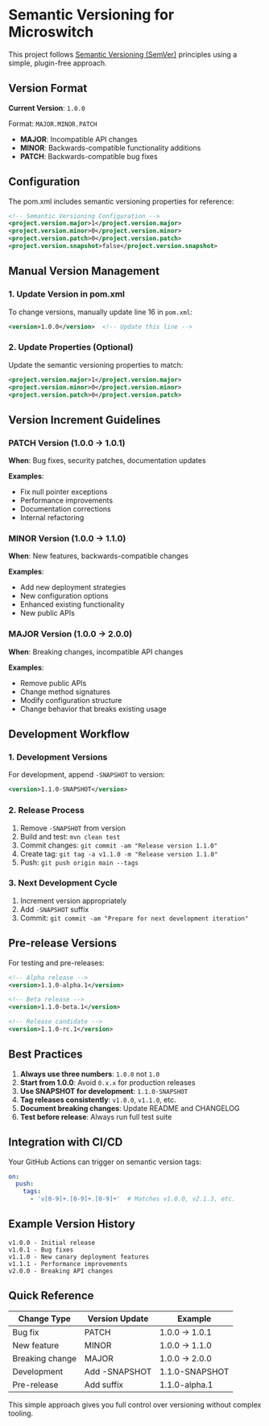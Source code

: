 # Semantic Versioning for Microswitch

This project follows [Semantic Versioning (SemVer)](https://semver.org/) principles using a simple, plugin-free approach.

## Version Format

**Current Version**: `1.0.0`

Format: `MAJOR.MINOR.PATCH`

- **MAJOR**: Incompatible API changes
- **MINOR**: Backwards-compatible functionality additions  
- **PATCH**: Backwards-compatible bug fixes

## Configuration

The pom.xml includes semantic versioning properties for reference:

```xml
<!-- Semantic Versioning Configuration -->
<project.version.major>1</project.version.major>
<project.version.minor>0</project.version.minor>
<project.version.patch>0</project.version.patch>
<project.version.snapshot>false</project.version.snapshot>
```

## Manual Version Management

### 1. Update Version in pom.xml

To change versions, manually update line 16 in `pom.xml`:

```xml
<version>1.0.0</version>  <!-- Update this line -->
```

### 2. Update Properties (Optional)

Update the semantic versioning properties to match:

```xml
<project.version.major>1</project.version.major>
<project.version.minor>0</project.version.minor>
<project.version.patch>0</project.version.patch>
```

## Version Increment Guidelines

### PATCH Version (1.0.0 → 1.0.1)
**When**: Bug fixes, security patches, documentation updates

**Examples**:
- Fix null pointer exceptions
- Performance improvements
- Documentation corrections
- Internal refactoring

### MINOR Version (1.0.0 → 1.1.0)
**When**: New features, backwards-compatible changes

**Examples**:
- Add new deployment strategies
- New configuration options
- Enhanced existing functionality
- New public APIs

### MAJOR Version (1.0.0 → 2.0.0)
**When**: Breaking changes, incompatible API changes

**Examples**:
- Remove public APIs
- Change method signatures
- Modify configuration structure
- Change behavior that breaks existing usage

## Development Workflow

### 1. Development Versions
For development, append `-SNAPSHOT` to version:
```xml
<version>1.1.0-SNAPSHOT</version>
```

### 2. Release Process
1. Remove `-SNAPSHOT` from version
2. Build and test: `mvn clean test`
3. Commit changes: `git commit -am "Release version 1.1.0"`
4. Create tag: `git tag -a v1.1.0 -m "Release version 1.1.0"`
5. Push: `git push origin main --tags`

### 3. Next Development Cycle
1. Increment version appropriately
2. Add `-SNAPSHOT` suffix
3. Commit: `git commit -am "Prepare for next development iteration"`

## Pre-release Versions

For testing and pre-releases:

```xml
<!-- Alpha release -->
<version>1.1.0-alpha.1</version>

<!-- Beta release -->
<version>1.1.0-beta.1</version>

<!-- Release candidate -->
<version>1.1.0-rc.1</version>
```

## Best Practices

1. **Always use three numbers**: `1.0.0` not `1.0`
2. **Start from 1.0.0**: Avoid `0.x.x` for production releases
3. **Use SNAPSHOT for development**: `1.1.0-SNAPSHOT`
4. **Tag releases consistently**: `v1.0.0`, `v1.1.0`, etc.
5. **Document breaking changes**: Update README and CHANGELOG
6. **Test before release**: Always run full test suite

## Integration with CI/CD

Your GitHub Actions can trigger on semantic version tags:

```yaml
on:
  push:
    tags:
      - 'v[0-9]+.[0-9]+.[0-9]+'  # Matches v1.0.0, v2.1.3, etc.
```

## Example Version History

```
v1.0.0 - Initial release
v1.0.1 - Bug fixes
v1.1.0 - New canary deployment features
v1.1.1 - Performance improvements
v2.0.0 - Breaking API changes
```

## Quick Reference

| Change Type | Version Update | Example |
|-------------|----------------|---------|
| Bug fix | PATCH | 1.0.0 → 1.0.1 |
| New feature | MINOR | 1.0.0 → 1.1.0 |
| Breaking change | MAJOR | 1.0.0 → 2.0.0 |
| Development | Add -SNAPSHOT | 1.1.0-SNAPSHOT |
| Pre-release | Add suffix | 1.1.0-alpha.1 |

This simple approach gives you full control over versioning without complex tooling.
